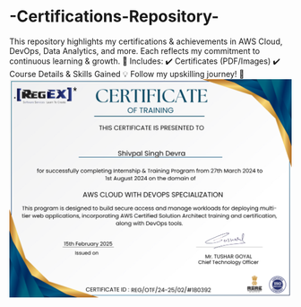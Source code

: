 # -Certifications-Repository-
This repository highlights my certifications &amp; achievements in AWS Cloud, DevOps, Data Analytics, and more. Each reflects my commitment to continuous learning &amp; growth.  📂 Includes: ✔️ Certificates (PDF/Images) ✔️ Course Details &amp; Skills Gained  💡 Follow my upskilling journey! 🚀
![My Certificate](https://github.com/shivpal7773/-Certifications-Repository-/blob/3172b91f9db6f9e65dc42dd09cd6893c2ef726e9/AWS%20-%20Shivpal%20(1).png)
